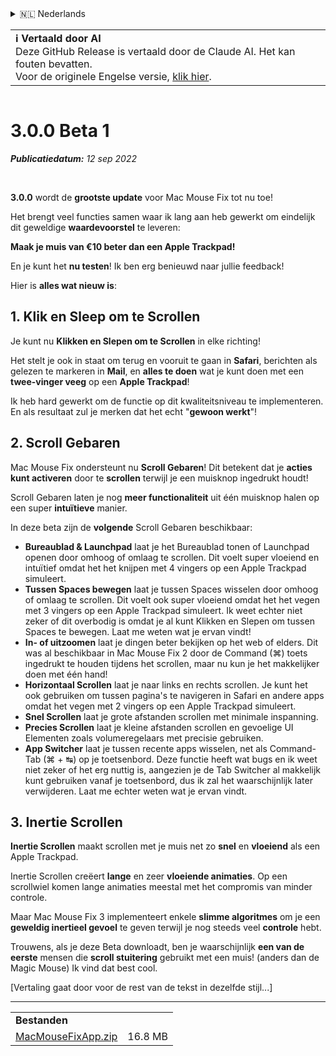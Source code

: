 <details>
<summary>🇳🇱 Nederlands</summary>

[🇬🇧 English (GitHub)](https://github.com/noah-nuebling/mac-mouse-fix/releases/tag/3.0.0-Beta-1.1)\
[🇦🇩 Català](https://redirect.macmousefix.com/?target=mmf-release&tag=3.0.0-Beta-1.1&locale=ca)\
[🇩🇪 Deutsch](https://redirect.macmousefix.com/?target=mmf-release&tag=3.0.0-Beta-1.1&locale=de)\
[🇪🇸 Español](https://redirect.macmousefix.com/?target=mmf-release&tag=3.0.0-Beta-1.1&locale=es)\
[🇫🇷 Français](https://redirect.macmousefix.com/?target=mmf-release&tag=3.0.0-Beta-1.1&locale=fr)\
[🇮🇩 Indonesia](https://redirect.macmousefix.com/?target=mmf-release&tag=3.0.0-Beta-1.1&locale=id)\
[🇮🇹 Italiano](https://redirect.macmousefix.com/?target=mmf-release&tag=3.0.0-Beta-1.1&locale=it)\
[🇭🇺 Magyar](https://redirect.macmousefix.com/?target=mmf-release&tag=3.0.0-Beta-1.1&locale=hu)\
**🇳🇱 Nederlands**\
[🇵🇱 Polski](https://redirect.macmousefix.com/?target=mmf-release&tag=3.0.0-Beta-1.1&locale=pl)\
[🇧🇷 Português (Brasil)](https://redirect.macmousefix.com/?target=mmf-release&tag=3.0.0-Beta-1.1&locale=pt-BR)\
[🇵🇹 Português (Portugal)](https://redirect.macmousefix.com/?target=mmf-release&tag=3.0.0-Beta-1.1&locale=pt-PT)\
[🇷🇴 Română](https://redirect.macmousefix.com/?target=mmf-release&tag=3.0.0-Beta-1.1&locale=ro)\
[🇸🇪 Svenska](https://redirect.macmousefix.com/?target=mmf-release&tag=3.0.0-Beta-1.1&locale=sv)\
[🇻🇳 Tiếng Việt](https://redirect.macmousefix.com/?target=mmf-release&tag=3.0.0-Beta-1.1&locale=vi)\
[🇹🇷 Türkçe](https://redirect.macmousefix.com/?target=mmf-release&tag=3.0.0-Beta-1.1&locale=tr)\
[🇨🇿 Čeština](https://redirect.macmousefix.com/?target=mmf-release&tag=3.0.0-Beta-1.1&locale=cs)\
[🇬🇷 Ελληνικά](https://redirect.macmousefix.com/?target=mmf-release&tag=3.0.0-Beta-1.1&locale=el)\
[🇷🇺 Русский](https://redirect.macmousefix.com/?target=mmf-release&tag=3.0.0-Beta-1.1&locale=ru)\
[🇺🇦 Українська](https://redirect.macmousefix.com/?target=mmf-release&tag=3.0.0-Beta-1.1&locale=uk)\
[🇮🇱 עברית](https://redirect.macmousefix.com/?target=mmf-release&tag=3.0.0-Beta-1.1&locale=he)\
[🇸🇦 العربية](https://redirect.macmousefix.com/?target=mmf-release&tag=3.0.0-Beta-1.1&locale=ar)\
[🇮🇳 हिन्दी](https://redirect.macmousefix.com/?target=mmf-release&tag=3.0.0-Beta-1.1&locale=hi)\
[🇹🇭 ไทย](https://redirect.macmousefix.com/?target=mmf-release&tag=3.0.0-Beta-1.1&locale=th)\
[🇨🇳 中文 (简体)](https://redirect.macmousefix.com/?target=mmf-release&tag=3.0.0-Beta-1.1&locale=zh-Hans)\
[🇨🇳 中文 (繁體)](https://redirect.macmousefix.com/?target=mmf-release&tag=3.0.0-Beta-1.1&locale=zh-Hant)\
[🇭🇰 中文（香港)](https://redirect.macmousefix.com/?target=mmf-release&tag=3.0.0-Beta-1.1&locale=zh-HK)\
[🇯🇵 日本語](https://redirect.macmousefix.com/?target=mmf-release&tag=3.0.0-Beta-1.1&locale=ja)\
[🇰🇷 한국어](https://redirect.macmousefix.com/?target=mmf-release&tag=3.0.0-Beta-1.1&locale=ko)\
[Help translate Mac Mouse Fix to different languages!](https://github.com/noah-nuebling/mac-mouse-fix/discussions/731)
</details>
<table align=><td>
<b>ℹ️ Vertaald door AI</b><br>
Deze GitHub Release is vertaald door de Claude AI. Het kan fouten bevatten.<br>
Voor de originele Engelse versie, <a href="https://github.com/noah-nuebling/mac-mouse-fix/releases/tag/3.0.0-Beta-1.1">klik hier</a>.
</td></table>

<table></table>

# 3.0.0 Beta 1
***Publicatiedatum:** 12 sep 2022*

<br>

**3.0.0** wordt de **grootste update** voor Mac Mouse Fix tot nu toe!

Het brengt veel functies samen waar ik lang aan heb gewerkt om eindelijk dit geweldige **waardevoorstel** te leveren:

**Maak je muis van €10 beter dan een Apple Trackpad!**

En je kunt het **nu testen**! Ik ben erg benieuwd naar jullie feedback!

Hier is **alles wat nieuw is**:

## 1. Klik en Sleep om te Scrollen

Je kunt nu **Klikken en Slepen om te Scrollen** in elke richting!

Het stelt je ook in staat om terug en vooruit te gaan in **Safari**, berichten als gelezen te markeren in **Mail**, en **alles te doen** wat je kunt doen met een **twee-vinger veeg** op een **Apple Trackpad**!

Ik heb hard gewerkt om de functie op dit kwaliteitsniveau te implementeren. En als resultaat zul je merken dat het echt "**gewoon werkt**"!

## 2. Scroll Gebaren

Mac Mouse Fix ondersteunt nu **Scroll Gebaren**!
Dit betekent dat je **acties kunt activeren** door te **scrollen** terwijl je een muisknop ingedrukt houdt!

Scroll Gebaren laten je nog **meer functionaliteit** uit één muisknop halen op een super **intuïtieve** manier.

In deze beta zijn de **volgende** Scroll Gebaren beschikbaar:

  - **Bureaublad & Launchpad** laat je het Bureaublad tonen of Launchpad openen door omhoog of omlaag te scrollen. Dit voelt super vloeiend en intuïtief omdat het het knijpen met 4 vingers op een Apple Trackpad simuleert.
  - **Tussen Spaces bewegen** laat je tussen Spaces wisselen door omhoog of omlaag te scrollen. Dit voelt ook super vloeiend omdat het het vegen met 3 vingers op een Apple Trackpad simuleert. Ik weet echter niet zeker of dit overbodig is omdat je al kunt Klikken en Slepen om tussen Spaces te bewegen. Laat me weten wat je ervan vindt!
  - **In- of uitzoomen** laat je dingen beter bekijken op het web of elders. Dit was al beschikbaar in Mac Mouse Fix 2 door de Command (⌘) toets ingedrukt te houden tijdens het scrollen, maar nu kun je het makkelijker doen met één hand!
  - **Horizontaal Scrollen** laat je naar links en rechts scrollen. Je kunt het ook gebruiken om tussen pagina's te navigeren in Safari en andere apps omdat het vegen met 2 vingers op een Apple Trackpad simuleert.
  - **Snel Scrollen** laat je grote afstanden scrollen met minimale inspanning.
  - **Precies Scrollen** laat je kleine afstanden scrollen en gevoelige UI Elementen zoals volumeregelaars met precisie gebruiken.
  - **App Switcher** laat je tussen recente apps wisselen, net als Command-Tab (⌘ + ↹) op je toetsenbord. Deze functie heeft wat bugs en ik weet niet zeker of het erg nuttig is, aangezien je de Tab Switcher al makkelijk kunt gebruiken vanaf je toetsenbord, dus ik zal het waarschijnlijk later verwijderen. Laat me echter weten wat je ervan vindt.

## 3. Inertie Scrollen

**Inertie Scrollen** maakt scrollen met je muis net zo **snel** en **vloeiend** als een Apple Trackpad.

Inertie Scrollen creëert **lange** en zeer **vloeiende animaties**. Op een scrollwiel komen lange animaties meestal met het compromis van minder controle.

Maar Mac Mouse Fix 3 implementeert enkele **slimme algoritmes** om je een **geweldig inertieel gevoel** te geven terwijl je nog steeds veel **controle** hebt.

Trouwens, als je deze Beta downloadt, ben je waarschijnlijk **een van de eerste** mensen die **scroll stuitering** gebruikt met een muis! (anders dan de Magic Mouse) Ik vind dat best cool.

[Vertaling gaat door voor de rest van de tekst in dezelfde stijl...]

---

<table align="start">
<tr>
    <td colspan=2>
        <b>Bestanden</b>
    </td>
</tr>
<tr>
    <td><a href="https://github.com/noah-nuebling/mac-mouse-fix/releases/download/3.0.0-Beta-1.1/MacMouseFixApp.zip">MacMouseFixApp.zip</a></td>
    <td>16.8 MB</td>
</tr>
</table>